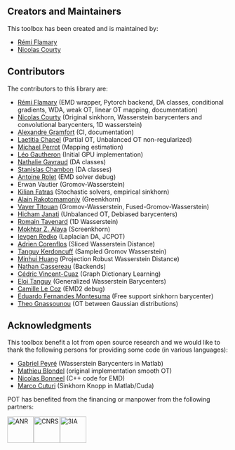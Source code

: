 

## Creators and Maintainers 

This toolbox has been created and is maintained by:

* [Rémi Flamary](http://remi.flamary.com/)
* [Nicolas Courty](http://people.irisa.fr/Nicolas.Courty/)

## Contributors

The contributors to this library are:

* [Rémi Flamary](http://remi.flamary.com/) (EMD wrapper, Pytorch backend, DA
  classes, conditional gradients, WDA, weak OT, linear OT mapping, documentation)
* [Nicolas Courty](http://people.irisa.fr/Nicolas.Courty/) (Original sinkhorn,
  Wasserstein barycenters and convolutional barycenters, 1D wasserstein)
* [Alexandre Gramfort](http://alexandre.gramfort.net/) (CI, documentation)
* [Laetitia Chapel](http://people.irisa.fr/Laetitia.Chapel/) (Partial OT,
  Unbalanced OT non-regularized)
* [Michael Perrot](http://perso.univ-st-etienne.fr/pem82055/) (Mapping estimation)
* [Léo Gautheron](https://github.com/aje) (Initial GPU implementation)
* [Nathalie Gayraud](https://www.linkedin.com/in/nathalie-t-h-gayraud/?ppe=1) (DA classes)
* [Stanislas Chambon](https://slasnista.github.io/) (DA classes)
* [Antoine Rolet](https://arolet.github.io/) (EMD solver debug)
* Erwan Vautier (Gromov-Wasserstein)
* [Kilian Fatras](https://kilianfatras.github.io/) (Stochastic solvers,
  empirical sinkhorn)
* [Alain Rakotomamonjy](https://sites.google.com/site/alainrakotomamonjy/home) (Greenkhorn)
* [Vayer Titouan](https://tvayer.github.io/) (Gromov-Wasserstein, Fused-Gromov-Wasserstein)
* [Hicham Janati](https://hichamjanati.github.io/) (Unbalanced OT, Debiased barycenters)
* [Romain Tavenard](https://rtavenar.github.io/) (1D Wasserstein)
* [Mokhtar Z. Alaya](http://mzalaya.github.io/) (Screenkhorn)
* [Ievgen Redko](https://ievred.github.io/) (Laplacian DA, JCPOT)
* [Adrien Corenflos](https://adriencorenflos.github.io/) (Sliced Wasserstein Distance)
* [Tanguy Kerdoncuff](https://hv0nnus.github.io/) (Sampled Gromov Wasserstein)
* [Minhui Huang](https://mhhuang95.github.io) (Projection Robust Wasserstein Distance)
* [Nathan Cassereau](https://github.com/ncassereau-idris) (Backends)
* [Cédric Vincent-Cuaz](https://github.com/cedricvincentcuaz) (Graph Dictionary Learning)
* [Eloi Tanguy](https://github.com/eloitanguy) (Generalized Wasserstein Barycenters)
* [Camille Le Coz](https://www.linkedin.com/in/camille-le-coz-8593b91a1/) (EMD2 debug)
* [Eduardo Fernandes Montesuma](https://eddardd.github.io/my-personal-blog/) (Free support sinkhorn barycenter)
* [Theo Gnassounou](https://github.com/tgnassou) (OT between Gaussian distributions)

## Acknowledgments

This toolbox benefit a lot from open source research and we would like to thank the following persons for providing some code (in various languages):

* [Gabriel Peyré](http://gpeyre.github.io/) (Wasserstein Barycenters in Matlab)
* [Mathieu Blondel](https://mblondel.org/) (original implementation smooth OT)
* [Nicolas Bonneel](http://liris.cnrs.fr/~nbonneel/) (C++ code for EMD)
* [Marco Cuturi](http://marcocuturi.net/) (Sinkhorn Knopp in Matlab/Cuda)

POT has benefited from the financing or manpower from the following partners:

<img src="https://pythonot.github.io/master/_static/images/logo_anr.jpg" alt="ANR" style="height:60px;"/><img src="https://pythonot.github.io/master/_static/images/logo_cnrs.jpg" alt="CNRS" style="height:60px;"/><img src="https://pythonot.github.io/master/_static/images/logo_3ia.jpg" alt="3IA" style="height:60px;"/>